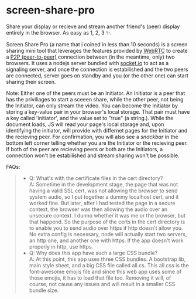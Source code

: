 # screen-share-pro
Share your display or recieve and stream another friend's (peer) display entirely in the browser. As easy as 1, 2, 3 ✨.

Screen Share Pro (a name that i coined in less than 10 seconds) is a screen sharing mini tool that leverages the features provided
by <a href="https://webrtc.org/">WebRTC</a> to create a <a href="https://en.wikipedia.org/wiki/Peer-to-peer">P2P (peer-to-peer)</a>
connection between (in the meantime, only) two browsers. It uses a nodejs server bundled with <a href="https://socket.io/">socket.io</a>
to act as a signaling server, and once the connection is estabilished and the two peers are connected, server goes on standby and you
(or the other one) can start sharing their screen.

Note: Either one of the peers must be an Initiator. An Initiator is a peer that has the priviliages to start a sceeen share,
while the other peer, not being the Initiator, can only stream the video. You can become the Initiator by storing a key-value pair in
your browser's local storage. That pair must have a key called 'initiator', and the value set to "true" (a string.). While the document loads,
JS will read your page's local storage and, upon identifying the initiator, will provide with differnet pages for the Initiator and the
recieving peer. For confirmation, you will also see a <i>snackbar</i> in the bottom left corner telling whether you are the Initiator
or the recieving peer. If both of the peer are recieving peers or both are the Initiators, a connection won't be estabilished and stream
sharing won't be possible.

FAQs:  
  > - Q: What's with the certificate files in the cert directory?  
    A: Sometime in the development stage, the page that was not having a valid SSL cert, was not allowing the browser to send system audio,
      so I put together a dummy localhost cert, and it worked fine. But later, after I had tested the page in a secure context, the browser
      was then allowing the audio over an unsecure context. I dunno whether it was me or the browser, but that happend.
      So the purpose of the certs in the cert directory is to enable you to send audio over https if http doesn't allow you. No extra config
      is necessary, node will actually start two servers, an http one, and another one with https. If the app doesn't work properly in http,
      use https.  
  > - Q: Why does this app have such a large CSS bundle?  
    A: At this point, this app uses three CSS bundles. A bootstrap lib, main style sheet, and a big CSS file called all.cs. This all.css is
    the font-awesome emojis file and since this web app uses some of those emojis, it has to load that file too. Removing it will, of course, 
    not cause any issues and will result in a smaller CSS bundle size.
